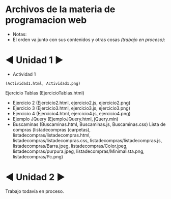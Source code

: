 # Archivos de la materia de programacion web
- Notas:
- El orden va junto con sus contenidos y otras cosas *(trabajo en proceso)*:
# ◄ Unidad 1 ►
- Actividad 1
```
(Actividad1.html, Actividad1.png)
```
Ejercicio Tablas
(EjercicioTablas.html)
- Ejercicio 2
(Ejercicio2.html, ejercicio2.js, ejercicio2.png)
- Ejercicio 3
(Ejercicio3.html, ejercicio3.js, ejercicio3.png)
- Ejercicio 4
(Ejercicio4.html, ejercicio4.js, ejercicio4.png)
- Ejemplo JQuery
(EjemploJQuery.html, jQuery.min)
- Buscaminas
(Buscaminas.html, Buscaminas.js, Buscaminas.css)
 Lista de compras
(listadecompras (carpetas), listadecompras/listadecompras.html, listadecompras/listadecompras.css, listadecompras/listadecompras.js, listadecompras/Barra.jpeg,             listadecompras/Color.jpeg, listadecompras/purpura.jpeg, listadecompras/Minimalista.png, listadecompras/Pc.png)

# ◄ Unidad 2 ►
Trabajo todavía en proceso.
